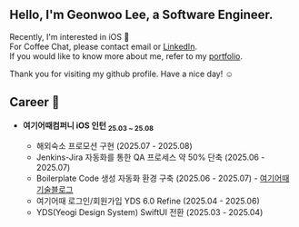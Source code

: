 ## Hello, I'm Geonwoo Lee, a Software Engineer.

Recently, I'm interested in iOS   
For Coffee Chat, please contact email or [LinkedIn](https://www.linkedin.com/in/2dubu).  
If you would like to know more about me, refer to my [portfolio](https://2dubu.notion.site/).  

Thank you for visiting my github profile. Have a nice day! ☺️

<!--
<a href="https://github.com/devxb/gitanimals">
<img
  src="https://render.gitanimals.org/farms/2dubu"
  width="400"
  height="200"
/>
</a>
-->

## Career  🧳
- **여기어때컴퍼니 iOS 인턴  <sub> 25.03 ~ 25.08</sub>**

  - 해외숙소 프로모션 구현 (2025.07 - 2025.08)
  - Jenkins-Jira 자동화를 통한 QA 프로세스 약 50% 단축 (2025.06 - 2025.07)
  - Boilerplate Code 생성 자동화 환경 구축 (2025.06 - 2025.07) - [여기어때 기술블로그](https://techblog.gccompany.co.kr/%ED%95%9C-%EC%A4%84%EB%A1%9C-%EB%81%9D%EB%82%B4%EB%8A%94-ios-%ED%99%94%EB%A9%B4-%EC%83%9D%EC%84%B1-scaffold-makefile-fa1f7e75aef2)
  - 여기어때 로그인/회원가입 YDS 6.0 Refine (2025.04 - 2025.06)
  - YDS(Yeogi Design System) SwiftUI 전환 (2025.03 - 2025.04)

<!--
## Project  🐥
- [당신의 완벽한 스터디 메이트, BBIP](https://apps.apple.com/kr/app/bbip/id6670203690)  
  - 대학생 & 취준생을 위한 Slack, Notion보다는 가볍지만 확실한 그룹 스터디 보조 서비스
  - iOS Developer, Project 기획

- [Ziine 진 - 내 손 안의 미술작품](https://apps.apple.com/kr/app/ziine-%EC%A7%84-%EB%82%B4-%EC%86%90-%EC%95%88%EC%9D%98-%EB%AF%B8%EC%88%A0-%EC%9E%91%ED%92%88/id6742029319)
  - 모바일로 편하게, 미술 작품을 구경하다. 대학생 및 무명 작가들을 위한 미술품 큐레이션 서비스
  - iOS Developer, NEXTERS 26기 Project
  - AppStore 차트 최고 5위 (잡지 및 신문)

## Experiences  🏃🏻
- [NEXTERS](https://nexters.co.kr/) 26기 iOS Developer <sub>25.01 ~ 25.02</sub>
- [GDG on Campus: KHU](https://gdg.community.dev/gdg-on-campus-kyunghee-university-yongin-south-korea/) Mobile Part Lead <sub> 24.09 ~ 25.08</sub>
- [UMC](https://umc.makeus.in/) 6기 iOS Challenger <sub> 24.04 ~ 24.08</sub>
- DDD 8기 iOS Developer <sub> 22.10 ~ 23.02</sub>
-->

<!--
## Awards  🏆
- SW중심대학 디지털 경진대회 정보통신기획평가원장상(최우수상) <sub>25.08</sub>
- SW중심대학 연합 SW Festival 장려상 <sub>24.11</sub>
- KHU 제3회 예술적인 소프트웨어 기업특별상 <sub>24.10</sub>
- 6th UMC Demo Day 최우수상 <sub>24.08</sub>
- 제8회 HighThon 대상 <sub>23.01</sub>
- 제22회 STAC APPJAM 우수상 <sub>22.12</sub>
- 제21회 STAC APPJAM 최우수상 <sub>22.08</sub>
-->
